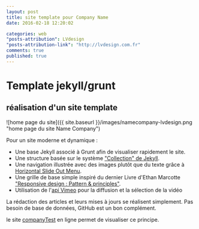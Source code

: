 ```yaml
---
layout: post
title: site template pour Company Name
date: 2016-02-18 12:20:02

categories: web
"posts-attribution": LVdesign
"posts-attribution-link": "http://lvdesign.com.fr"
comments: true
published: true
---
```


# Template jekyll/grunt

## réalisation d'un site template 

![home page du site]({{ site.baseurl }}/images/namecompany-lvdesign.png "home page du site Name Company")


Pour un site moderne et dynamique :

*    Une base Jekyll associé à Grunt afin de visualiser rapidement le site.
*    Une structure basée sur le système ["Collection" de Jekyll](http://jekyllrb.com/docs/collections/).
*    Une navigation illustrée avec des images plutôt que du texte grâce à [Horizontal Slide Out Menu](http://tympanus.net/codrops/2013/05/17/horizontal-slide-out-menu/).
*    Une grille de base simple inspiré du dernier Livre d'Ethan Marcotte ["Responsive design : Pattern & principles"](http://tympanus.net/codrops/2013/05/17/horizontal-slide-out-menu/).
*    Utilisation de l'[api Vimeo](https://developer.vimeo.com/) pour la diffusion et la sélection de la vidéo


La rédaction des articles et leurs mises à jours se réalisent simplement. Pas besoin de base de données, GitHub est un bon complément.

le site [companyTest](http://lvdesign.github.io/companyTest/) en ligne permet de visualiser ce principe.
